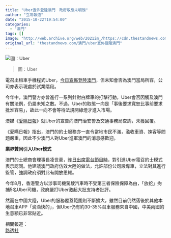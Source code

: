 ```yaml
---
title: "Uber宣佈登陸澳門　政府取態未明朗"
author: "立場報道"
date: "2015-10-22T19:54:00"
categories:
  - "澳門"
tags: []
image: "http://web.archive.org/web/2021im_/https://cdn.thestandnews.com/media/photos/cache/2blogmacau_UberBLACK-launch_blog_960x540_r1-copy_ZCmx7_1200x0.png"
original_url: "thestandnews.com/澳門/uber宣佈登陸澳門"
---
```

![圖：Uber](http://web.archive.org/web/2021im_/https://cdn.thestandnews.com/media/photos/cache/2blogmacau_UberBLACK-launch_blog_960x540_r1-copy_ZCmx7_1200x0.png)

> 圖：Uber

電召出租車手機程式Uber，[今日宣佈登陸澳門](http://web.archive.org/web/20210628183503/https://newsroom.uber.com/macau/2015/10/uber%E5%B7%B2%E7%B6%93%E7%99%BB%E9%99%B8%E6%BE%B3%E9%96%80%EF%BC%81/)，但未知會否為澳門當局所容，公司亦表示現處於試業階段。

今年中，澳門警方亦曾進行一系列針對白牌車的打擊行動，Uber會否因觸及澳門有關法例，仍屬未知之數。不過，Uber的取態一向是「事後要求寬恕比事前要求批淮容易」，故此一向不會等待法規開綠燈才進入市場。

澳媒《[愛瞞日報](http://web.archive.org/web/20210628183503/https://www.facebook.com/macauconcealers/photos/a.158212900914486.37247.153478958054547/898629326872836/?type=3&theater)》就Uber的宣告向澳門治安警及交通事務局查詢，未獲回覆。

《愛瞞日報》指出，澳門的的士服務亦一直令當地市民不滿，濫收車資、揀客等問題嚴重，因此不少澳門人對Uber進軍澳門的消息感歡迎。

**業界贊同引入Uber模式**

澳門的士總商會理事長凌世豪，[昨日出席電台節目時](http://web.archive.org/web/20210628183503/http://news.qoos.com/%E5%9C%98%E9%AB%94%E5%8F%8A%E7%9A%84%E5%A3%AB%E5%95%86%E6%9C%83%E8%AA%8D%E5%90%8C%E5%8F%AF%E6%80%9D%E8%80%83%E5%BC%95%E5%85%A5UBER%E6%A8%A1%E5%BC%8F-1968275.html)，對引進Uber電召的士模式表示認同。他建議澳門政府仿效大陸的做法，允許部份公司設專車，立法對其進行監管，強調政府須對此有開放思維。

今年8月，香港警方以涉事司機駕駛汽車時不受第三者保險保障為由，「放蛇」拘捕5名Uber司機，政府嚴打Uber激起大批支持者批評。

然而在中國大陸，Uber的服務覆蓋範圍則不斷擴大，雖然目前仍然落後於其他本地召車APP「滴滴快的」，但Uber仍有約30-35%召車服務來自中國，中美兩國的生意額已非常貼近。

相關報道：  
[路透社](http://web.archive.org/web/20210628183503/http://www.reuters.com/article/2015/10/21/us-uber-tech-china-idUSKCN0SF08F20151021)